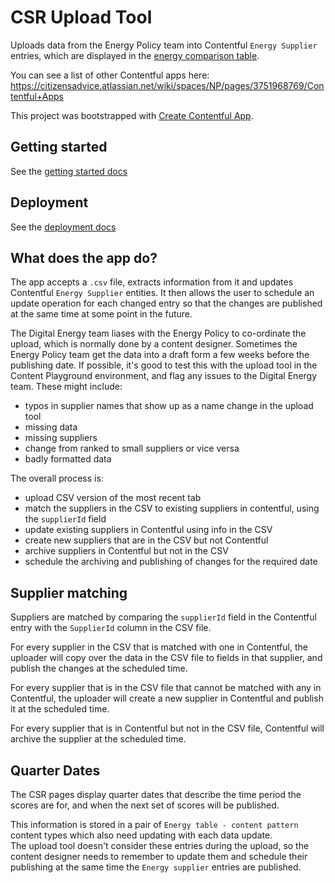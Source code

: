 # CSR Upload Tool

Uploads data from the Energy Policy team into Contentful `Energy Supplier` entries, which are displayed in
the [energy comparison table](https://www.citizensadvice.org.uk/consumer/your-energy/get-a-better-energy-deal/compare-domestic-energy-suppliers-customer-service/).

You can see a list of other Contentful apps
here: https://citizensadvice.atlassian.net/wiki/spaces/NP/pages/3751968769/Contentful+Apps

This project was bootstrapped with [Create Contentful App](https://github.com/contentful/create-contentful-app).

## Getting started

See the [getting started docs](./docs/getting-started.md)

## Deployment

See the [deployment docs](./docs/deployment.md)

## What does the app do?

The app accepts a `.csv` file, extracts information from it and updates Contentful `Energy Supplier` entities. It then allows the user
to schedule an update operation for each changed entry so that the changes are published at the same time at some point in the future.

The Digital Energy team liases with the Energy Policy to co-ordinate the upload, which is normally done by a content designer. Sometimes the Energy Policy team get the data into a draft form a few weeks before the publishing date. If possible, it's good to test this with the upload tool in the Content Playground environment, and flag any issues to the Digital Energy team. These might include:

- typos in supplier names that show up as a name change in the upload tool
- missing data
- missing suppliers
- change from ranked to small suppliers or vice versa
- badly formatted data

The overall process is:

- upload CSV version of the most recent tab
- match the suppliers in the CSV to existing suppliers in contentful, using the `supplierId` field
- update existing suppliers in Contentful using info in the CSV
- create new suppliers that are in the CSV but not Contentful
- archive suppliers in Contentful but not in the CSV
- schedule the archiving and publishing of changes for the required date

## Supplier matching

Suppliers are matched by comparing the `supplierId` field in the Contentful entry with the `SupplierId` column in the CSV file.

For every supplier in the CSV that is matched with one in Contentful, the uploader will copy over the data in the CSV file to fields
in that supplier, and publish the changes at the scheduled time.

For every supplier that is in the CSV file that cannot be matched with any in Contentful, the uploader will create a new supplier in Contentful
and publish it at the scheduled time.

For every supplier that is in Contentful but not in the CSV file, Contentful will archive the supplier at the scheduled time.

## Quarter Dates

The CSR pages display quarter dates that describe the time period the scores are for, and when the next set of scores will be published.

This information is stored in a pair of `Energy table - content pattern` content types which also need updating with each data update.  
The upload tool doesn't consider these entries during the upload, so the content designer needs to remember to update them and schedule
their publishing at the same time the `Energy supplier` entries are published.
